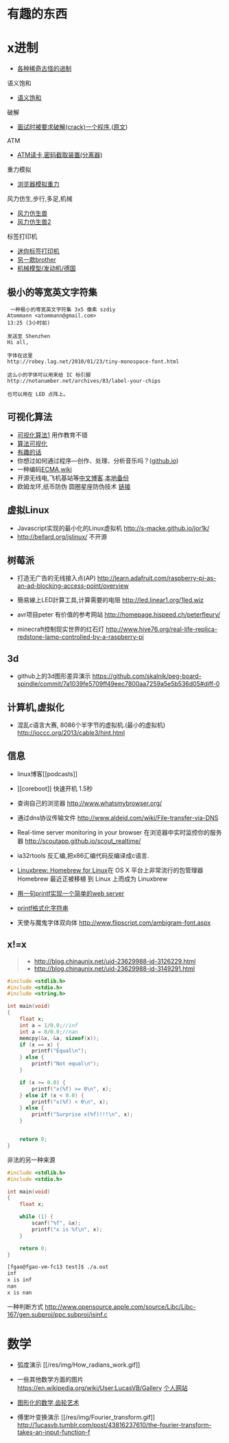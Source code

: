有趣的东西
========

# x进制

* [各种稀奇古怪的进制](jinzhi)

语义饱和

* [语义饱和](http://zh.wikipedia.org/zh/%E8%AF%AD%E4%B9%89%E9%A5%B1%E5%92%8C)

破解

* [面试时被要求破解(crack)一个程序](fun/crack),([原文](http://erenyagdiran.github.io/I-was-just-asked-to-crack-a-program-Part-1/))

ATM

* [ATM读卡,密码截取装置(分离器)](http://krebsonsecurity.com/all-about-skimmers/)

重力模拟

* [浏览器模拟重力](http://www.nowykurier.com/toys/gravity/gravity.html)

风力仿生,步行,多足,机械

* [风力仿生兽](http://www.strandbeest.com/beests_leg.php)
* [风力仿生兽2](http://knewone.com/things/da-ren-de-ke-xue-xi-lie-di-30-qi-feng-li-fang-sheng-shou/reviews/54029e0431302d6cc1fc0700)

标签打印机

* [迷你标签打印机](http://www.chiphell.com/thread-1110371-1-1.html)
* [另一款brother](http://www.chiphell.com/thread-856599-1-1.html)
* [机械模型/发动机/德国](http://www.en.boehm-stirling.com/)
 
## 极小的等宽英文字符集
```text
 一种极小的等宽英文字符集 3x5 像素 szdiy
Atommann <atommann@gmail.com>
13:25 (3小时前)

发送至 Shenzhen 
Hi all,

字体在这里
http://robey.lag.net/2010/01/23/tiny-monospace-font.html

这么小的字体可以用来给 IC 标引脚
http://notanumber.net/archives/83/label-your-chips

也可以用在 LED 点阵上。
```

## 可视化算法

* [可视化算法1](http://www.comp.nus.edu.sg/~stevenha/visualization/index.html) 用作教育不错
* [算法可视化](http://bindog.github.io/%E7%90%86%E8%AE%BA/2014/08/09/visualizing-algorithms/)
* [有趣的话](talk)
* 你想过如何通过程序—创作、处理、分析音乐吗？([github.io](http://music-suite.github.io/docs/ref/))
* 一种编码[ECMA](http://www.polyomino.org.uk/computer/ECMA-10/),[wiki]()
* 开源无线电,飞机基站等[中文博客](http://blog.sina.com.cn/s/blog_67cdafe201014odm.html).[本地备份](gnuradio)
* 欧姆龙环,纸币防伪 圆圈星座防伪技术 [链接](http://zh.wikipedia.org/zh/%E5%9C%86%E5%9C%88%E6%98%9F%E5%BA%A7%E9%98%B2%E4%BC%AA%E6%8A%80%E6%9C%AF)

## 虚拟Linux
* Javascript实现的最小化的Linux虚拟机 http://s-macke.github.io/jor1k/
* http://bellard.org/jslinux/ 不开源 

## 树莓派
* 打造无广告的无线接入点(AP) http://learn.adafruit.com/raspberry-pi-as-an-ad-blocking-access-point/overview

* 簡易線上LED計算工具,计算需要的电阻 http://led.linear1.org/1led.wiz
* avr项目peter 有价值的参考网站 http://homepage.hispeed.ch/peterfleury/
* minecraft控制现实世界的红石灯 http://www.hive76.org/real-life-replica-redstone-lamp-controlled-by-a-raspberry-pi

## 3d
* github上的3d图形差异演示 https://github.com/skalnik/peg-board-spindle/commit/7a1039fe5709ff49eec7800aa7259a5e5b536d05#diff-0

## 计算机,虚拟化

* 混乱c语言大赛, 8086个半字节的虚拟机.(最小的虚拟机) http://ioccc.org/2013/cable3/hint.html

## 信息
* linux博客[[podcasts]]
* [[coreboot]]  快速开机 1.5秒
* 查询自己的浏览器 http://www.whatsmybrowser.org/
* 通过dns协议传输文件 http://www.aldeid.com/wiki/File-transfer-via-DNS
* Real-time server monitoring in your browser 在浏览器中实时监控你的服务器 http://scoutapp.github.io/scout_realtime/
* ia32rtools 反汇编,把x86汇编代码反编译成c语言.
* [Linuxbrew: Homebrew for Linux](https://linuxtoy.org/archives/linuxbrew.html)在 OS X 平台上非常流行的包管理器 Homebrew 最近正被移植 到 Linux 上而成为 Linuxbrew
* [用一句printf实现一个简单的web server](http://tinyhack.com/2014/03/12/implementing-a-web-server-in-a-single-printf-call/)
* [printf格式化字符串](http://crypto.stanford.edu/cs155/papers/formatstring-1.2.pdf)

* 天使与魔鬼字体双向体 http://www.flipscript.com/ambigram-font.aspx

## x!=x

> * http://blog.chinaunix.net/uid-23629988-id-3126229.html
> * http://blog.chinaunix.net/uid-23629988-id-3149291.html

```c
#include <stdlib.h>
#include <stdio.h>
#include <string.h>

int main(void)
{
    float x;
    int a = 1/0.0;//inf
    int a = 0/0.0;//nan
    memcpy(&x, &a, sizeof(x));
    if (x == x) {
        printf("Equal\n");
    } else {
        printf("Not equal\n");
    }

    if (x >= 0.0) {
        printf("x(%f) >= 0\n", x);
    } else if (x < 0.0) {
        printf("x(%f) < 0\n", x);
    } else {
        printf("Surprise x(%f)!!!\n", x);
    }


    return 0;
}
```
非法的另一种来源
```c
#include <stdlib.h>
#include <stdio.h>

int main(void)
{
    float x;

    while (1) {
        scanf("%f", &x);
        printf("x is %f\n", x);
    }

    return 0;
}
```
```bash
[fgao@fgao-vm-fc13 test]$ ./a.out
inf
x is inf
nan
x is nan
```
一种判断方式
http://www.opensource.apple.com/source/Libc/Libc-167/gen.subproj/ppc.subproj/isinf.c

# 数学

* 弧度演示 [[/res/img/How_radians_work.gif]]
* 一些其他数学方面的图片 https://en.wikipedia.org/wiki/User:LucasVB/Gallery [个人网站](http://1ucasvb.tumblr.com/)
* [图形化的数学,齿轮艺术](http://bugman123.com/Gears/index.html)

* 傅里叶变换演示 [[/res/img/Fourier_transform.gif]] http://1ucasvb.tumblr.com/post/43816237610/the-fourier-transform-takes-an-input-function-f